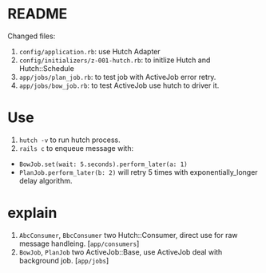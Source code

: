 # README

Changed files:
1. `config/application.rb`: use Hutch Adapter
1. `config/initializers/z-001-hutch.rb`: to initlize Hutch and Hutch::Schedule
2. `app/jobs/plan_job.rb`: to test job with ActiveJob error retry.
3. `app/jobs/bow_job.rb`: to test ActiveJob use hutch to driver it. 


# Use
1. `hutch -v` to run hutch process.
2. `rails c` to enqueue message with:
  - `BowJob.set(wait: 5.seconds).perform_later(a: 1)`
  - `PlanJob.perform_later(b: 2)` will retry 5 times with exponentially_longer delay algorithm.


# explain
1. `AbcConsumer`, `BbcConsumer` two Hutch::Consumer, direct use for raw message handleing. [`app/consumers`]
2. `BowJob`, `PlanJob` two ActiveJob::Base, use ActiveJob deal with background job. [`app/jobs`]
